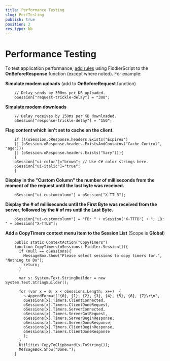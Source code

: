 ```yaml
---
title: Performance Testing
slug: PerfTesting
publish: true
position: 2
res_type: kb
---
```


Performance Testing
===================

To test application performance, [add rules][1] using FiddlerScript to the **OnBeforeResponse** function (except where noted). For example:



**Simulate modem uploads** 
(add to **OnBeforeRequest** function)

		// Delay sends by 300ms per KB uploaded.
		oSession["request-trickle-delay"] = "300";



**Simulate modem downloads**

		// Delay receives by 150ms per KB downloaded.
		oSession["response-trickle-delay"] = "150";



**Flag content which isn't set to cache on the client.**

		if (!(oSession.oResponse.headers.Exists("Expires") 
		|| (oSession.oResponse.headers.ExistsAndContains("Cache-Control", "age")))
		|| (oSession.oResponse.headers.Exists("Vary"))){
		{
		oSession["ui-color"]="brown"; // Use C# color strings here.
		oSession["ui-italic"]="true"; 
		}



**Display in the "Custom Column" the number of milliseconds from the moment of the request until the last byte was received.**

		oSession["ui-customcolumn"] = oSession["X-TTLB"];



**Display the # of milliseconds until the First Byte was received from the server, followed by the # of ms until the Last Byte.**

		oSession["ui-customcolumn"] = "FB: " + oSession["X-TTFB"] + "; LB: " + oSession["X-TTLB"];



**Add a CopyTimers context menu item to the Session List**
(Scope is **Global**)

		public static ContextAction("CopyTimers")
		function CopyTimers(oSessions: Fiddler.Session[]){
		  if (null == oSessions){
			MessageBox.Show("Please select sessions to copy timers for.", "Nothing to Do");
			return;
		  }

		  var s: System.Text.StringBuilder = new System.Text.StringBuilder();

		  for (var x = 0; x < oSessions.Length; x++)  {
			s.AppendFormat("{0}, {1}, {2}, {3}, {4}, {5}, {6}, {7}\r\n",
			oSessions[x].Timers.ClientConnected,
			oSessions[x].Timers.ClientDoneRequest,
			oSessions[x].Timers.ServerConnected,
			oSessions[x].Timers.ServerGotRequest,
			oSessions[x].Timers.ServerBeginResponse,
			oSessions[x].Timers.ServerDoneResponse,
			oSessions[x].Timers.ClientBeginResponse,
			oSessions[x].Timers.ClientDoneResponse
			);
		  }
		  Utilities.CopyToClipboard(s.ToString());
		  MessageBox.Show("Done.");
		}



[1]: ../../Extend-Fiddler/AddRules
